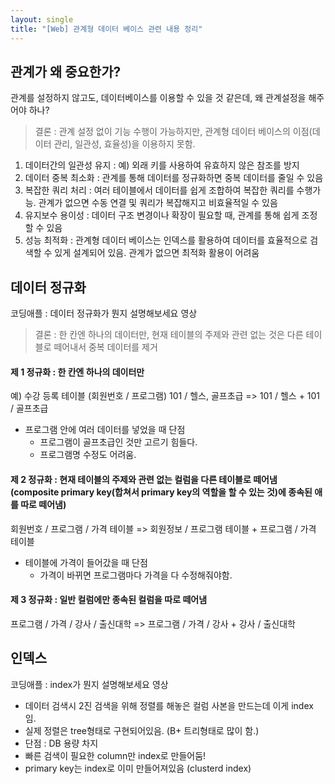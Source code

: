 ```yaml
---
layout: single
title: "[Web] 관계형 데이터 베이스 관련 내용 정리"
---
```


## 관계가 왜 중요한가?
관계를 설정하지 않고도, 데이터베이스를 이용할 수 있을 것 같은데, 왜 관계설정을 해주어야 하나?

> 결론 : 관계 설정 없이 기능 수행이 가능하지만, 관계형 데이터 베이스의 이점(데이터 관리, 일관성, 효율성)을 이용하지 못함.

1. 데이터간의 일관성 유지 : 예) 외래 키를 사용하여 유효하지 않은 참조를 방지
2. 데이터 중복 최소화 : 관계를 통해 데이터를 정규화하면 중복 데이터를 줄일 수 있음
3. 복잡한 쿼리 처리 : 여러 테이블에서 데이터를 쉽게 조합하여 복잡한 쿼리를 수행가능. 관계가 없으면 수동 연결 및 쿼리가 복잡해지고 비효율적일 수 있음
4. 유지보수 용이성 : 데이터 구조 변경이나 확장이 필요할 때, 관계를 통해 쉽게 조정할 수 있음
5. 성능 최적화 : 관계형 데이터 베이스는 인덱스를 활용하여 데이터를 효율적으로 검색할 수 있게 설계되어 있음. 관계가 없으면 최적화 활용이 어려움

## 데이터 정규화
코딩애플 : 데이터 정규화가 뭔지 설명해보세요 영상

> 결론 : 한 칸엔 하나의 데이터만, 현재 테이블의 주제와 관련 없는 것은 다른 테이블로 떼어내서 중복 데이터를 제거

#### 제 1 정규화 : 한 칸엔 하나의 데이터만
예) 수강 등록 테이블 (회원번호 / 프로그램)
101 / 헬스, 골프초급 => 101 / 헬스 + 101 / 골프초급
- 프로그램 안에 여러 데이터를 넣었을 때 단점
	- 프로그램이 골프초급인 것만 고르기 힘들다.
	- 프로그램명 수정도 어려움.

#### 제 2 정규화 : 현재 테이블의 주제와 관련 없는 컬럼을 다른 테이블로 떼어냄(composite primary key(합쳐서 primary key의 역할을 할 수 있는 것)에 종속된 애를 따로 떼어냄)
회원번호 / 프로그램 / 가격 테이블 => 회원정보 / 프로그램 테이블 + 프로그램 / 가격 테이블
- 테이블에 가격이 들어갔을 때 단점
	- 가격이 바뀌면 프로그램마다 가격을 다 수정해줘야함.

#### 제 3 정규화 : 일반 컬럼에만 종속된 컬럼을 따로 떼어냄
프로그램 / 가격 / 강사 / 출신대학 => 프로그램 / 가격 / 강사 + 강사 / 출신대학

## 인덱스
코딩애플 : index가 뭔지 설명해보세요 영상

- 데이터 검색시 2진 검색을 위해 정렬를 해놓은 컬럼 사본을 만드는데 이게 index 임.
- 실제 정렬은 tree형태로 구현되어있음. (B+ 트리형태로 많이 함.)
- 단점 : DB 용량 차지
- 빠른 검색이 필요한 column만 index로 만들어둠!
- primary key는 index로 이미 만들어져있음 (clusterd index)
